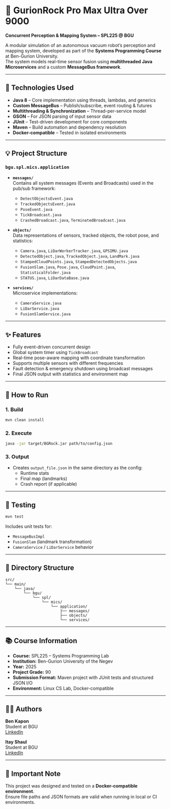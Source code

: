 # 🤖 GurionRock Pro Max Ultra Over 9000  
**Concurrent Perception & Mapping System – SPL225 @ BGU**

A modular simulation of an autonomous vacuum robot’s perception and mapping system, developed as part of the **Systems Programming Course** at Ben-Gurion University.  
The system models real-time sensor fusion using **multithreaded Java Microservices** and a custom **MessageBus framework**.

---

## 🔧 Technologies Used
- **Java 8** – Core implementation using threads, lambdas, and generics  
- **Custom MessageBus** – Publish/subscribe, event routing & futures  
- **Multithreading & Synchronization** – Thread-per-service model  
- **GSON** – For JSON parsing of input sensor data  
- **JUnit** – Test-driven development for core components  
- **Maven** – Build automation and dependency resolution  
- **Docker-compatible** – Tested in isolated environments  

---

## 💡 Project Structure

### `bgu.spl.mics.application`
- **`messages/`**  
  Contains all system messages (Events and Broadcasts) used in the pub/sub framework:
  - `DetectObjectsEvent.java`
  - `TrackedObjectsEvent.java`
  - `PoseEvent.java`
  - `TickBroadcast.java`
  - `CrashedBroadcast.java`, `TerminatedBroadcast.java`

- **`objects/`**  
  Data representations of sensors, tracked objects, the robot pose, and statistics:
  - `Camera.java`, `LiDarWorkerTracker.java`, `GPSIMU.java`
  - `DetectedObject.java`, `TrackedObject.java`, `LandMark.java`
  - `StampedCloudPoints.java`, `StampedDetectedObjects.java`
  - `FusionSlam.java`, `Pose.java`, `CloudPoint.java`, `StatisticalFolder.java`
  - `STATUS.java`, `LiDarDataBase.java`

- **`services/`**  
  Microservice implementations:
  - `CameraService.java`
  - `LiDarService.java`
  - `FusionSlamService.java`

---

## ✨ Features
- Fully event-driven concurrent design  
- Global system timer using `TickBroadcast`  
- Real-time pose-aware mapping with coordinate transformation  
- Supports multiple sensors with different frequencies  
- Fault detection & emergency shutdown using broadcast messages  
- Final JSON output with statistics and environment map  

---

## 🚀 How to Run

### 1. Build
```bash
mvn clean install
```

### 2. Execute
```bash
java -jar target/BGRock.jar path/to/config.json
```

### 3. Output
- Creates `output_file.json` in the same directory as the config:
  - Runtime stats
  - Final map (landmarks)
  - Crash report (if applicable)

---

## 🧪 Testing
```bash
mvn test
```
Includes unit tests for:
- `MessageBusImpl`
- `FusionSlam` (landmark transformation)
- `CameraService` / `LiDarService` behavior

---

## 📁 Directory Structure
```
src/
└── main/
    └── java/
        └── bgu/
            └── spl/
                └── mics/
                    └── application/
                        ├── messages/
                        ├── objects/
                        └── services/
```

---

## 📚 Course Information
- **Course:** SPL225 – Systems Programming Lab  
- **Institution:** Ben-Gurion University of the Negev  
- **Year:** 2025  
- **Project Grade:** 90  
- **Submission Format:** Maven project with JUnit tests and structured JSON I/O  
- **Environment:** Linux CS Lab, Docker-compatible  

---

## 🧑‍💻 Authors

**Ben Kapon**  
Student at BGU  
[LinkedIn](https://www.linkedin.com/in/your-ben-kapon-link)

**Itay Shaul**  
Student at BGU  
[LinkedIn](https://www.linkedin.com/in/your-itay-shaul-link)

---

## 📝 Important Note
This project was designed and tested on a **Docker-compatible environment**.  
Ensure file paths and JSON formats are valid when running in local or CI environments.
